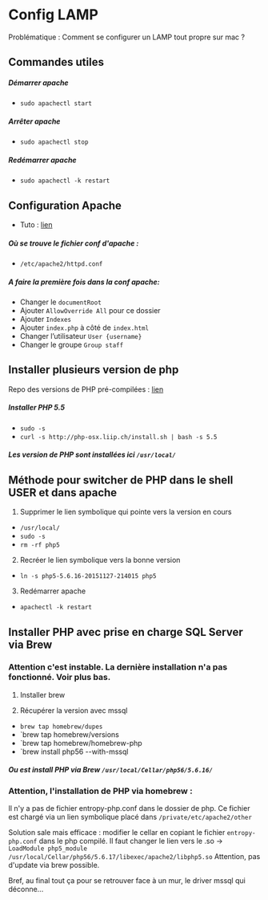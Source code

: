 # Config LAMP

Problématique : Comment se configurer un LAMP tout propre sur mac ?


## Commandes utiles

##### Démarrer apache
- `sudo apachectl start`

##### Arrêter apache
- `sudo apachectl stop`

##### Redémarrer apache
- `sudo apachectl -k restart`



## Configuration Apache

- Tuto : [lien](http://getgrav.org/blog/mac-os-x-apache-setup-multiple-php-versions)

##### Où se trouve le fichier conf d'apache :
- `/etc/apache2/httpd.conf`

##### A faire la première fois dans la conf apache:
- Changer le `documentRoot`
- Ajouter `AllowOverride All` pour ce dossier
- Ajouter `Indexes`
- Ajouter `index.php` à côté de `index.html`
- Changer l’utilisateur `User {username}`
- Changer le groupe `Group staff`


## Installer plusieurs version de php

Repo des versions de PHP pré-compilées : [lien](http://php-osx.liip.ch/)

##### Installer PHP 5.5
- `sudo -s`
- `curl -s http://php-osx.liip.ch/install.sh | bash -s 5.5`

##### Les version de PHP sont installées ici `/usr/local/`


## Méthode pour switcher de PHP dans le shell USER et dans apache

1. Supprimer le lien symbolique qui pointe vers la version en cours
- `/usr/local/`
- `sudo -s`
- `rm -rf php5`

2. Recréer le lien symbolique vers la bonne version
- `ln -s php5-5.6.16-20151127-214015 php5`

3. Redémarrer apache
- `apachectl -k restart`


##  Installer PHP avec prise en charge SQL Server via Brew

### Attention c'est instable. La dernière installation n'a pas fonctionné. Voir plus bas.

1. Installer brew

2. Récupérer la version avec mssql
- `brew tap homebrew/dupes`
- `brew tap homebrew/versions
- `brew tap homebrew/homebrew-php
- `brew install php56 --with-mssql

##### Ou est install PHP via Brew `/usr/local/Cellar/php56/5.6.16/`


### Attention, l'installation de PHP via homebrew :

Il n'y a pas de fichier entropy-php.conf dans le dossier de php.
Ce fichier est chargé via un lien symbolique placé dans `/private/etc/apache2/other`

Solution sale mais efficace : modifier le cellar en copiant le fichier `entropy-php.conf` dans le php compilé.
Il faut changer le lien vers le .so -> `LoadModule php5_module        /usr/local/Cellar/php56/5.6.17/libexec/apache2/libphp5.so`
Attention, pas d'update via brew possible.

Bref, au final tout ça pour se retrouver face à un mur, le driver mssql qui déconne...